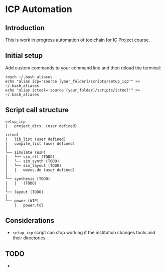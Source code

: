 # ICP Automation
## Introduction
This is work in progress automation of toolchain for IC Project course.

## Initial setup
Add custom commands to your command line and then reload the terminal:
```
touch ~/.bash_aliases
echo "alias icp='source [your_folder]/scripts/setup_icp'" >> ~/.bash_aliases
echo "alias ictool='source [your_folder]/scripts/ictool'" >> ~/.bash_aliases
```

## Script call structure
```
setup_icp
│   project_dirs  (user defined)

ictool
|   lib_list (user defined)
|   compile_list (user defined)
|
└── simulate (WIP)
│   └── sim_rtl (TODO)
│   └── sim_synth (TODO)
│   └── sim_layout (TODO)
│   │   waves.do (user defined)
│
└── synthesis (TODO)
|   |   (TODO)
│    
└── layout (TODO)
│    
└── power (WIP)
    |   power.tcl
```

## Considerations
* `setup_icp` script can stop working if the institution changes tools and their directories.


## TODO
* 
